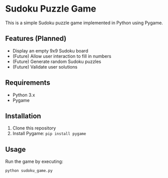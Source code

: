# Sudoku Puzzle Game

This is a simple Sudoku puzzle game implemented in Python using Pygame.

## Features (Planned)
- Display an empty 9x9 Sudoku board
- (Future) Allow user interaction to fill in numbers
- (Future) Generate random Sudoku puzzles
- (Future) Validate user solutions

## Requirements
- Python 3.x
- Pygame

## Installation
1. Clone this repository
2. Install Pygame: `pip install pygame`

## Usage
Run the game by executing:
```
python sudoku_game.py
```
